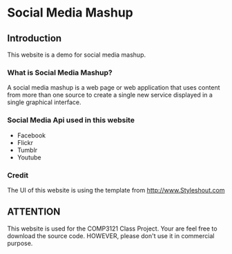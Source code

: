 # Social Media Mashup #

## Introduction ##
This website is a demo for social media mashup.

### What is Social Media Mashup? ###
A social media mashup is a web page or web application that uses content from more than one source to create a single new service displayed in a single graphical interface.

### Social Media Api used in this website ###
* Facebook
* Flickr
* Tumblr
* Youtube

### Credit ###
The UI of this website is using the template from http://www.Styleshout.com

## ATTENTION ##
This website is used for the COMP3121 Class Project. Your are feel free to download the source code.
HOWEVER, please don't use it in commercial purpose.
